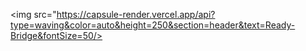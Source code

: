 <img src="https://capsule-render.vercel.app/api?type=waving&color=auto&height=250&section=header&text=Ready-Bridge&fontSize=50/>
